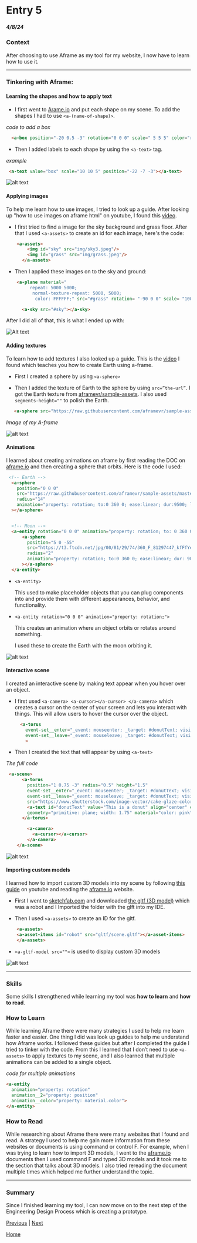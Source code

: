 # Entry 5
##### 4/8/24


### Context
After choosing to use Aframe as my tool for my website, I now have to learn how to use it.

---

### Tinkering with Aframe:

#### Learning the shapes and how to apply text

- I first went to [Arame.io](https://aframe.io/docs/1.5.0/components/geometry.html) and put each shape on my scene. To add the shapes I had to use `<a-(name-of-shape)>`.

*code to add a box*

```html
  <a-box position="-20 0.5 -3" rotation="0 0 0" scale=" 5 5 5" color="red"></a-box>
```

- Then I added labels to each shape by using the `<a-text>` tag.

*example*

```html
 <a-text value="box" scale="10 10 5" position="-22 -7 -3"></a-text>
```

![alt text](image.png)

#### Applying images

To help me learn how to use images, I tried to look up a guide. After looking up "how to use images on aframe html" on youtube, I found this [video](https://www.youtube.com/watch?v=tzI5tu-0nm0).

-  I first tried to find a image for the sky background and grass floor. After that I used `<a-assets>` to create an id for each image, here's the code:

```html
    <a-assets>
        <img id="sky" src="img/sky3.jpeg"/>
        <img id="grass" src="img/grass.jpeg"/>
      </a-assets>
```

- Then I applied these images on to the sky and ground:


```html
    <a-plane material="
         repeat: 5000 5000;
          normal-texture-repeat: 5000, 5000;
           color: FFFFFF;" src="#grass" rotation= "-90 0 0" scale= "1000 1000 1"></a-plane>

      <a-sky src="#sky"></a-sky>
```
After I did all of that, this is what I ended up with:

![Alt text](../tool/image.png)


#### Adding textures

To learn how to add textures I also looked up a guide. This is the [video](https://www.youtube.com/watch?v=klnwT3vGCPw) I found which teaches you how to create Earth using a-frame.

- First I created a sphere by using `<a-sphere>`

- Then I added the texture of Earth to the sphere by using `src=”the-url”`. I got the Earth texture from [aframevr/sample-assets](https://github.com/aframevr/sample-assets). I also used `segments-height=""` to polish the Earth.

```html
   <a-sphere src="https://raw.githubusercontent.com/aframevr/sample-assets/master/assets/images/space/earth_atmos_2048.jpg" position="0 2 -6" radius="2" segments-height="60"> </a-sphere>
```

*Image of my A-frame*

![alt text](<../tool/Screenshot 2024-03-18 000706.png>)


#### Animations

I learned about creating animations on aframe by first reading the DOC on [aframe.io](https://aframe.io/docs/1.5.0/components/animation.html) and then creating a sphere that orbits. Here is the code I used:


```html
 <!-- Earth -->
  <a-sphere
    position="0 0 0"
    src="https://raw.githubusercontent.com/aframevr/sample-assets/master/assets/images/space/earth_atmos_2048.jpg"
    radius="14"
    animation="property: rotation; to:0 360 0; ease:linear; dur:9500; loop:true;"
  ></a-sphere>


  <!-- Moon -->
  <a-entity rotation="0 0 0" animation="property: rotation; to: 0 360 0; loop: true; dur: 7000">
      <a-sphere
        position="5 0 -55"
        src="https://t3.ftcdn.net/jpg/00/81/29/74/360_F_81297447_kfFfYem0dWGkQRL8hNhA0nIOYvrBQft0.jpg"
        radius="2"
        animation="property: rotation; to:0 360 0; ease:linear; dur: 9000; loop:true;"
      ></a-sphere>
  </a-entity>
```

- `<a-entity>`

  This used to make placeholder objects that you can plug components into and provide them with different appearances, behavior, and functionality.

- `<a-entity rotation="0 0 0" animation="property: rotation;">`

  This creates an animation where an object orbits or rotates around something.

    I used these to create the Earth with the moon orbiting it.

![alt text](<../tool/Screenshot 2024-04-07 044612.png>)

#### Interactive scene

I created an interactive scene by making text appear when you hover over an object.

- I first used `<a-camera> <a-cursor></a-cursor> </a-camera>` which creates a cursor on the center of your screen and lets you interact with things. This will allow users to hover the cursor over the object.

  ```html
    <a-torus
      event-set__enter="_event: mouseenter; _target: #donutText; visible: true"
      event-set__leave="_event: mouseleave; _target: #donutText; visible: false"
      >
    ```

- Then I created the text that will appear by using `<a-text>`

*The full code*
```html
 <a-scene>
      <a-torus
        position="1 0.75 -3" radius="0.5" height="1.5"
        event-set__enter="_event: mouseenter; _target: #donutText; visible: true"
        event-set__leave="_event: mouseleave; _target: #donutText; visible: false"
        src="https://www.shutterstock.com/image-vector/cake-glaze-colorful-seamless-pattern-600nw-277068518.jpg">
        <a-text id="donutText" value="This is a donut" align="center" color="black" visible="false" position="0 -0.5 1"
        geometry="primitive: plane; width: 1.75" material="color: pink"></a-text>
      </a-torus>

        <a-camera>
          <a-cursor></a-cursor>
        </a-camera>
    </a-scene>
```
![alt text](<../tool/Screenshot 2024-04-07 044927.png>)

#### Importing custom models

I learned how to import custom 3D models into my scene by following [this guide](https://www.youtube.com/watch?v=eqiH5_CZDO0) on youtube and reading the [aframe.io](https://aframe.io/docs/1.5.0/primitives/a-gltf-model.html) website.

-  First I went to [sketchfab.com](https://sketchfab.com/feed) and downloaded [the gltf (3D model)](https://sketchfab.com/3d-models/robot-victor-gonzalez-8737e5f54f454a01a15fe54c0e4843f3) which was a robot and I Imported the folder with the glft into my IDE.

- Then I used `<a-assets>` to create an ID for the gltf.

```html
    <a-assets>
    <a-asset-items id="robot" src="gltf/scene.gltf"></a-asset-items>
    </a-assets>
```

- `<a-gltf-model src="">` is used to display custom 3D models

![alt text](<../tool/Screenshot 2024-04-07 052339.png>)

---

### Skills

Some skills I strengthened while learning my tool was **how to learn** and **how to read**.


### How to Learn

While learning Aframe there were many strategies I used to help me learn faster and easier. One thing I did was look up guides to help me understand how Aframe works. I followed these guides but after I completed the guide I tried to tinker with the code. From this I learned that I don’t need to use `<a-assets>` to apply textures to my scene, and I also learned that multiple animations can be added to a single object.

*code for multiple animations*

```html
<a-entity
  animation="property: rotation"
  animation__2="property: position"
  animation__color="property: material.color">
</a-entity>
```


### How to Read

While researching about Aframe there were many websites that I found and read. A strategy I used to help me gain more information from these websites or documents is using command or control F. For example, when I was trying to learn how to import 3D models, I went to the [aframe.io](https://aframe.io/docs/1.5.0/introduction/) documents then I used command F and typed 3D models and it took me to the section that talks about 3D models. I also tried rereading the document multiple times which helped me further understand the topic.

---

### Summary
Since I finished learning my tool, I can now move on to the next step of the Engineering Design Process which is creating a prototype.



[Previous](entry04.md) | [Next](entry06.md)

[Home](../README.md)
